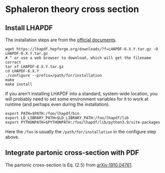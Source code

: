 # Sphaleron theory cross section

## Install LHAPDF
The installation steps are from the [official documents](https://www.lhapdf.org/install.html).
```
wget https://lhapdf.hepforge.org/downloads/?f=LHAPDF-6.X.Y.tar.gz -O LHAPDF-6.X.Y.tar.gz
# ^ or use a web browser to download, which will get the filename correct
tar xf LHAPDF-6.X.Y.tar.gz
cd LHAPDF-6.X.Y
./configure --prefix=/path/for/installation
make
make install
```
If you aren't installing LHAPDF into a standard, system-wide location, you will probably need to set some environment variables for it to work at runtime (and perhaps even during the installation).
```
export PATH=$PATH:/foo/lhapdf/bin
export LD_LIBRARY_PATH=$LD_LIBRARY_PATH:/foo/lhapdf/lib
export PYTHONPATH=$PYTHONPATH:/foo/lhapdf/lib/python3.9/site-packages
```
Here the `/foo` is usually the `/path/for/installation` in the configure step above.

## Integrate partonic cross-section with PDF
The partonic cross-section is Eq. (2.5) from [arXiv:1910.04761](https://arxiv.org/abs/1910.04761).
